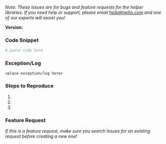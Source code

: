 *Note: These issues are for bugs and feature requests for the helper libraries.
If you need help or support, please email help@twilio.com and one of our experts
will assist you!*


**Version:**

### Code Snippet
```python
# paste code here
```

### Exception/Log
```
<place exception/log here>
```

### Steps to Reproduce
1.
2.
3.


### Feature Request
_If this is a feature request, make sure you search Issues for an existing
request before creating a new one!_